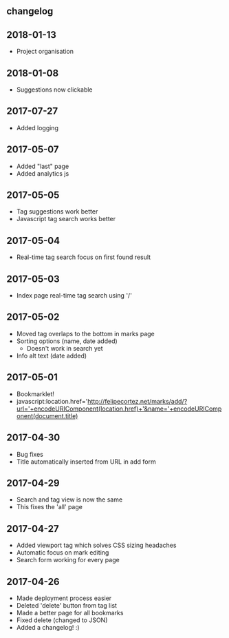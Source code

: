 changelog
---------

## 2018-01-13
- Project organisation

## 2018-01-08
- Suggestions now clickable

## 2017-07-27
- Added logging

## 2017-05-07
- Added "last" page
- Added analytics js

## 2017-05-05
- Tag suggestions work better
- Javascript tag search works better

## 2017-05-04
- Real-time tag search focus on first found result

## 2017-05-03
- Index page real-time tag search using '/'

## 2017-05-02
- Moved tag overlaps to the bottom in marks page
- Sorting options (name, date added)
    - Doesn't work in search yet
- Info alt text (date added)

## 2017-05-01
- Bookmarklet!
- javascript:location.href='http://felipecortez.net/marks/add/?url='+encodeURIComponent(location.href)+'&name='+encodeURIComponent(document.title)

## 2017-04-30
- Bug fixes
- Title automatically inserted from URL in add form

## 2017-04-29
- Search and tag view is now the same
- This fixes the 'all' page

## 2017-04-27
- Added viewport tag which solves CSS sizing headaches
- Automatic focus on mark editing
- Search form working for every page

## 2017-04-26
- Made deployment process easier
- Deleted 'delete' button from tag list
- Made a better page for all bookmarks
- Fixed delete (changed to JSON)
- Added a changelog! :)
